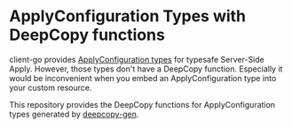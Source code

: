# ApplyConfiguration Types with DeepCopy functions

client-go provides [ApplyConfiguration types](https://pkg.go.dev/k8s.io/client-go/applyconfigurations) for typesafe Server-Side Apply.
However, those types don't have a DeepCopy function.
Especially it would be inconvenient when you embed an ApplyConfiguration type into your custom resource.

This repository provides the DeepCopy functions for ApplyConfiguration types generated by [deepcopy-gen](https://github.com/kubernetes/code-generator/tree/master/cmd/deepcopy-gen).
